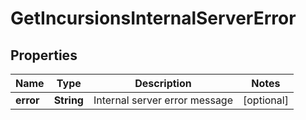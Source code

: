 
# GetIncursionsInternalServerError

## Properties
Name | Type | Description | Notes
------------ | ------------- | ------------- | -------------
**error** | **String** | Internal server error message |  [optional]



